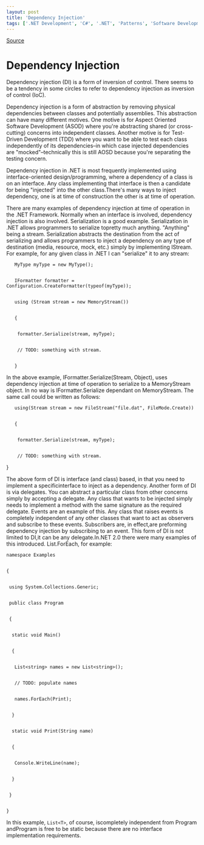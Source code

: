 ```yaml
---
layout: post
title: 'Dependency Injection'
tags: ['.NET Development', 'C#', '.NET', 'Patterns', 'Software Development', 'msmvps']
---
```

[Source](http://blogs.msmvps.com/peterritchie/2007/12/13/dependancy-injection/ "Permalink to Dependency Injection")

# Dependency Injection

Dependency injection (DI) is a form of inversion of control. There seems to be a tendency in some circles to refer to dependency injection as inversion of control (IoC).

Dependency injection is a form of abstraction by removing physical dependencies between classes and potentially assemblies. This abstraction can have many different motives. One motive is for Aspect Oriented Software Development (ASOD) where you're abstracting shared (or cross-cutting) concerns into independent classes. Another motive is for Test-Driven Development (TDD) where you want to be able to test each class independently of its dependencies–in which case injected dependencies are "mocked"–technically this is still AOSD because you're separating the testing concern.

Dependency injection in .NET is most frequently implemented using interface-oriented design/programming, where a dependency of a class is on an interface. Any class implementing that interface is then a candidate for being "injected" into the other class.There's many ways to inject dependency, one is at time of construction the other is at time of operation.

There are many examples of dependency injection at time of operation in the .NET Framework. Normally when an interface is involved, dependency injection is also involved. Serialization is a good example. Serialization in .NET allows programmers to serialize topretty much anything. "Anything" being a stream. Serialization abstracts the destination from the act of serializing and allows programmers to inject a dependency on any type of destination (media, resource, mock, etc.) simply by implementing IStream. For example, for any given class in .NET I can "serialize" it to any stream:

  

    
    
       MyType myType = new MyType();
    
    
       IFormatter formatter = Configuration.CreateFormatter(typeof(myType));
    
    
       using (Stream stream = new MemoryStream())
    
    
       {
    
    
        formatter.Serialize(stream, myType);
    
    
        // TODO: something with stream.
    
    
       }

In the above example, IFormatter.Serialize(Stream, Object), uses dependency injection at time of operation to serialize to a MemoryStream object. In no way is IFormatter.Serialize dependant on MemoryStream. The same call could be written as follows:

  

    
    
       using(Stream stream = new FileStream("file.dat", FileMode.Create))
    
    
       {
    
    
        formatter.Serialize(stream, myType);
    
    
        // TODO: something with stream.

   }

The above form of DI is interface (and class) based, in that you need to implement a specificinterface to inject as a dependency. Another form of DI is via delegates. You can abstract a particular class from other concerns simply by accepting a delegate. Any class that wants to be injected simply needs to implement a method with the same signature as the required delegate. Events are an example of this. Any class that raises events is completely independent of any other classes that want to act as observers and subscribe to these events. Subscribers are, in effect,are preforming dependency injection by subscribing to an event. This form of DI is not limited to DI,it can be any delegate.In.NET 2.0 there were many examples of this introduced. List.ForEach, for example:

  

    
    
    namespace Examples
    
    
    {
    
    
     using System.Collections.Generic;
    
    
     public class Program
    
    
     {
    
    
      static void Main()
    
    
      {
    
    
       List<string> names = new List<string>();
    
    
       // TODO: populate names
    
    
       names.ForEach(Print);
    
    
      }
    
    
      static void Print(String name)
    
    
      {
    
    
       Console.WriteLine(name);
    
    
      }
    
    
     }
    
    
    }

In this example, `List<T>`, of course, iscompletely independent from Program andProgram is free to be static because there are no interface implementation requirements.


